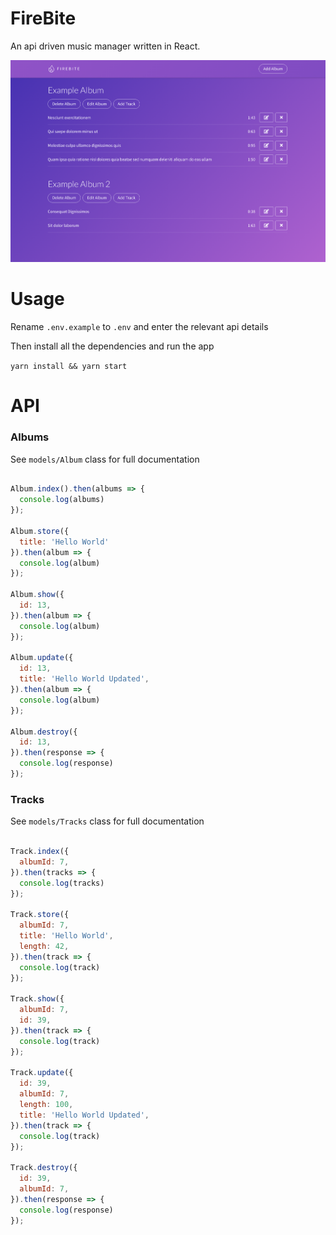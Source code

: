 # FireBite

An api driven music manager written in React.

![App Image](screenshot.png)

# Usage 

Rename `.env.example` to `.env` and enter the relevant api details

Then install all the dependencies and run the app

`yarn install && yarn start`


# API

### Albums

See `models/Album` class for full documentation

```javascript

Album.index().then(albums => {
  console.log(albums)
});

Album.store({
  title: 'Hello World'
}).then(album => {
  console.log(album)
});

Album.show({
  id: 13,
}).then(album => {
  console.log(album)
});

Album.update({
  id: 13,
  title: 'Hello World Updated',
}).then(album => {
  console.log(album)
});

Album.destroy({  
  id: 13,
}).then(response => {
  console.log(response)
});
```

### Tracks

See `models/Tracks` class for full documentation

```javascript

Track.index({ 
  albumId: 7,
}).then(tracks => {
  console.log(tracks)
});

Track.store({
  albumId: 7,   
  title: 'Hello World',
  length: 42,
}).then(track => {
  console.log(track)
});

Track.show({
  albumId: 7,
  id: 39,
}).then(track => {
  console.log(track)
});

Track.update({
  id: 39,
  albumId: 7,
  length: 100,
  title: 'Hello World Updated',
}).then(track => {
  console.log(track)
});

Track.destroy({ 
  id: 39,
  albumId: 7, 
}).then(response => {
  console.log(response)
});
```